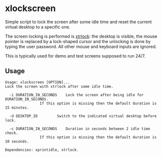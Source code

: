 # xlockscreen

Simple script to lock the screen after some idle time and reset the current virtual desktop to a specific one.  

The screen locking is performed is [xtrlock](https://salsa.debian.org/debian/xtrlock): the desktop is visible, the mouse pointer is replaced by a lock-shaped cursor and the unlocking is done by typing the user password. All other mouse and keyboard inputs are ignored.

This is typically used for demo and test screens supposed to run 24/7.  

## Usage

~~~
Usage: xlockscreen [OPTION]...
Lock the screen with xtrlock after some idle time.

  -i DURATION_IN_SECONDS	Lock the screen after being idle for DURATION_IN_SECONDS.
				If this option is missing then the default duration is 15 minutes.

  -d DESKTOP_ID			Switch to the indicated virtual desktop before lock.

  -c DURATION_IN_SECONDS	Duration in seconds between 2 idle time check.
				If this option is missing then the default duration is 10 seconds.

Dependencies: xprintidle, xtrlock.
~~~
